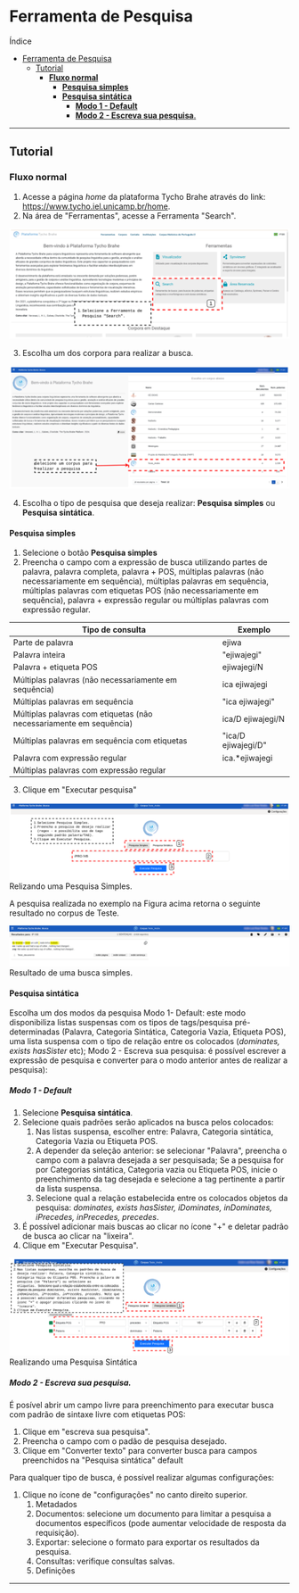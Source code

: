 # Ferramenta de Pesquisa

Índice

- [Ferramenta de Pesquisa](#ferramenta-de-pesquisa)
  - [Tutorial](#tutorial)
    - [**Fluxo normal**](#fluxo-normal)
      - [**Pesquisa simples**](#pesquisa-simples)
      - [**Pesquisa sintática**](#pesquisa-sintática)
        - [**Modo 1 - Default**](#modo-1---default)
        - [**Modo 2 - Escreva sua pesquisa**.](#modo-2---escreva-sua-pesquisa)

---

## Tutorial

### **Fluxo normal**

1. Acesse a página _home_ da plataforma Tycho Brahe através do link: <https://www.tycho.iel.unicamp.br/home>.
2. Na área de "Ferramentas", acesse a Ferramenta "Search".

![Ferramenta pesquisa](../imagens/busca_01.png)

3. Escolha um dos corpora para realizar a busca.

![Seleção corpus para pesquisa](../imagens/busca_2.png)

4. Escolha o tipo de pesquisa que deseja realizar: **Pesquisa simples** ou **Pesquisa sintática**.

#### **Pesquisa simples**

   1. Selecione o botão **Pesquisa simples**
   2. Preencha o campo com a expressão de busca utilizando partes de palavra, palavra completa, palavra + POS, múltiplas palavras (não necessariamente em sequência), múltiplas palavras em sequência, múltiplas palavras com etiquetas POS (não necessariamente em sequência), palavra + expressão regular ou múltiplas palavras com expressão regular.

| Tipo de consulta                                                    | Exemplo             |
| ------------------------------------------------------------------- | ------------------- |
| Parte de palavra                                                    | ejiwa               |
| Palavra inteira                                                     | "ejiwajegi"         |
| Palavra + etiqueta POS                                              | ejiwajegi/N         |
| Múltiplas palavras (não necessariamente em sequência)               | ica ejiwajegi       |
| Múltiplas palavras em sequência                                     | "ica ejiwajegi"     |
| Múltiplas palavras com etiquetas (não necessariamente em sequência) | ica/D ejiwajegi/N   |
| Múltiplas palavras em sequência com etiquetas                       | "ica/D ejiwajegi/D" |
| Palavra com expressão regular                                       | ica.\*ejiwajegi     |
| Múltiplas palavras com expressão regular                            |                     |

<!--Revisar com o Luiz sobre as expressões regulares, não funciona todos os tipos de buscas-->

   3. Clique em "Executar pesquisa"

![Pesquisa simples](../imagens/busca_7.png)
Relizando uma Pesquisa Simples.

A pesquisa realizada no exemplo na Figura acima retorna o seguinte resultado no corpus de Teste.

![Resultado pesquisa](../imagens/busca_9.png)
Resultado de uma busca simples.

#### **Pesquisa sintática**

Escolha um dos modos da pesquisa Modo 1- Default: este modo disponibiliza listas suspensas com os tipos de tags/pesquisa pré-determinadas (Palavra, Categoria Sintática, Categoria Vazia, Etiqueta POS), uma lista suspensa com o tipo de relação entre os colocados (_dominates, exists hasSister_ etc); Modo 2 - Escreva sua pesquisa: é possível escrever a expressão de pesquisa e converter para o modo anterior antes de realizar a pesquisa):

##### **Modo 1 - Default**

   1. Selecione **Pesquisa sintática**.
   2. Selecione quais padrões serão aplicados na busca pelos colocados:
      1. Nas listas suspensa, escolher entre: Palavra, Categoria sintática, Categoria Vazia ou Etiqueta POS.
      2. A depender da seleção anterior: se selecionar "Palavra", preencha o campo com a palavra desejada a ser pesquisada; Se a pesquisa for por Categorias sintática, Categoria vazia ou Etiqueta POS, inicie o preenchimento da tag desejada e selecione a tag pertinente a partir da lista suspensa.
      3. Selecione qual a relação estabelecida entre os colocados objetos da pesquisa: _dominates, exists hasSister, iDominates, inDominates, iPrecedes, inPrecedes, precedes_.<!--REVISAR: INSERIR DEFINICÃO DE CADA UMA DESSAS PALAVRAS CHAVES COM FIGURAS?-->
   3. É possível adicionar mais buscas ao clicar no ícone "+" e deletar padrão de busca ao clicar na "lixeira".
   4. Clique em "Executar Pesquisa".

   ![Pesquisa sintática](../imagens/busca_8.png)
   Realizando uma Pesquisa Sintática

##### **Modo 2 - Escreva sua pesquisa**. 

   É posível abrir um campo livre para preenchimento para executar busca com padrão de sintaxe livre com etiquetas POS:

   1. Clique em "escreva sua pesquisa".
   2. Preencha o campo com o padão de pesquisa desejado.
   3. Clique em "Converter texto" para converter busca para campos preenchidos na "Pesquisa sintática" default<!--REVISAR: AVISAR AO LUIS QUE QUANDO PREENCHO NO CAMPO LIVRE E CONVERTO PARA A BUSCA E REALIZO ESTÁ DANDO ERRO-->

   Para qualquer tipo de busca, é possível realizar algumas configurações:

   1. Clique no ícone de "configurações" no canto direito superior.
      1. Metadados <!--REVISAR: encontrei onde se preenche os metadados no admin, configurações (mas não entendi quais os tipos de dados são para serem preenchidos e não sei como isto impacta na hora da pesquisa) -->
      2. Documentos: selecione um documento para limitar a pesquisa a documentos específicos (pode aumentar velocidade de resposta da requisição).
      3. Exportar: selecione o formato para exportar os resultados da pesquisa.
      4. Consultas: verifique consultas salvas.
      5. Definições <!--REVISAR: VERIFICAR QUAIS SÃO AS DEFINIÇÕES POSSÍVEIS AQUI-->
      <!--REVISAR: aguardar reunião com Luiz para entender melhor esta parte de configurações-->

 <!-- REVISAR COM LUIZ: O PADRÃO DE BUSCA NA BUSCA SINTÁTICA LIVRE É CORPUS SEARCH?-->
---